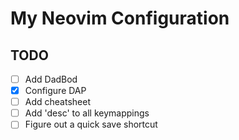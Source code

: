 # My Neovim Configuration

## TODO

- [ ] Add DadBod
- [x] Configure DAP
- [ ] Add cheatsheet
- [ ] Add 'desc' to all keymappings
- [ ] Figure out a quick save shortcut
